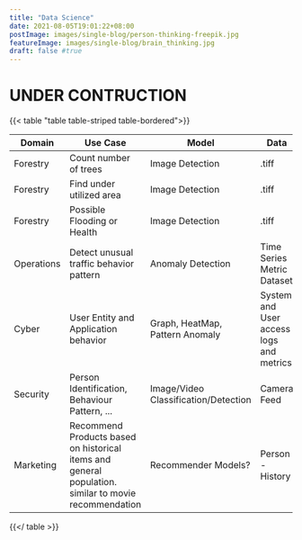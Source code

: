 ```yaml
---
title: "Data Science"
date: 2021-08-05T19:01:22+08:00
postImage: images/single-blog/person-thinking-freepik.jpg
featureImage: images/single-blog/brain_thinking.jpg
draft: false #true
---
```



# UNDER CONTRUCTION


{{< table "table table-striped table-bordered">}}


| Domain | Use Case | Model | Data |
|-|-|-|-|
| Forestry | Count number of trees | Image Detection | .tiff
| Forestry | Find under utilized area | Image Detection | .tiff
| Forestry | Possible Flooding or Health | Image Detection | .tiff
| Operations | Detect unusual traffic behavior pattern | Anomaly Detection | Time Series Metric Dataset
| Cyber | User Entity and Application behavior | Graph, HeatMap, Pattern Anomaly | System and User access logs and metrics
| Security | Person Identification, Behaviour Pattern, ... | Image/Video Classification/Detection | Camera Feed
| Marketing | Recommend Products based on historical items and general population. similar to movie recommendation | Recommender Models? | Person - History





{{</ table >}}






